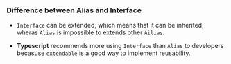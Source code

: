 ### Difference between Alias and Interface

- `Interface` can be extended, which means that it can be inherited, wheras `Alias` is impossible to extends other `Ailias`.

- **Typescript** recommends more using `Interface` than `Alias` to developers becasuse `extendable` is a good way to implement reusability. 